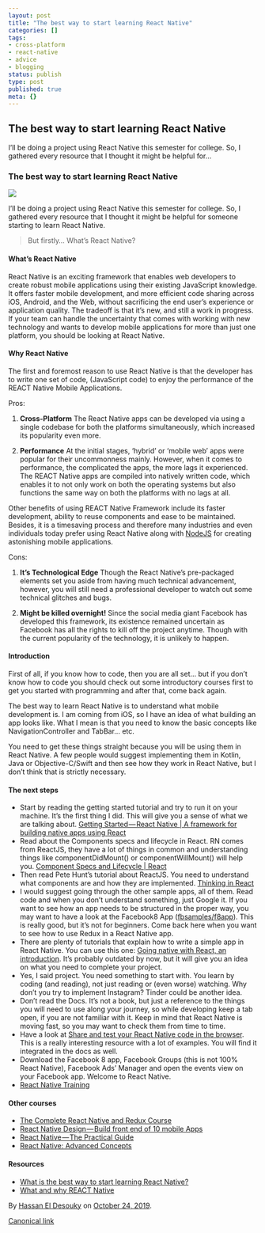 ```yaml
---
layout: post
title: "The best way to start learning React Native"
categories: []
tags:
- cross-platform
- react-native
- advice
- blogging
status: publish
type: post
published: true
meta: {}
---
```


## The best way to start learning React Native

I’ll be doing a project using React Native this semester for college.
So, I gathered every resource that I thought it might be helpful for…

### The best way to start learning React Native

![](https://cdn-images-1.medium.com/max/800/1*h-iNZHO2xfF8TSPHWEdG3w.jpeg)

I’ll be doing a project using React Native this semester for college.
So, I gathered every resource that I thought it might be helpful for
someone starting to learn React Native.

> But firstly… What’s React Native?

#### What’s React Native

React Native is an exciting framework that enables web developers to
create robust mobile applications using their existing JavaScript
knowledge. It offers faster mobile development, and more efficient code
sharing across iOS, Android, and the Web, without sacrificing the end
user’s experience or application quality. The tradeoff is that it’s new,
and still a work in progress. If your team can handle the uncertainty
that comes with working with new technology and wants to develop mobile
applications for more than just one platform, you should be looking at
React Native.

#### Why React Native

The first and foremost reason to use React Native is that the developer
has to write one set of code, (JavaScript code) to enjoy the performance
of the REACT Native Mobile Applications.

Pros:
1. **Cross-Platform** The React Native apps can be developed via using a single codebase for
both the platforms simultaneously, which increased its popularity even
more.

2. **Performance** At the initial stages, ‘hybrid’ or ‘mobile web’ apps were popular for
their uncommonness mainly. However, when it comes to performance, the
complicated the apps, the more lags it experienced. The REACT Native
apps are compiled into natively written code, which enables it to not
only work on both the operating systems but also functions the same way
on both the platforms with no lags at all.

Other benefits of using REACT Native Framework include its faster
development, ability to reuse components and ease to be maintained.
Besides, it is a timesaving process and therefore many industries and
even individuals today prefer using React Native along with
[NodeJS](https://www.thinkwik.com/nodejs-development.html) for creating
astonishing mobile applications.

Cons:
1. **It’s Technological Edge** Though the React Native’s pre-packaged elements set you aside from
having much technical advancement, however, you will still need a
professional developer to watch out some technical glitches and bugs.

2. **Might be killed overnight!** Since the social media giant Facebook has developed this framework,
its existence remained uncertain as Facebook has all the rights to kill
off the project anytime. Though with the current popularity of the
technology, it is unlikely to happen.

#### Introduction

First of all, if you know how to code, then you are all set… but if you
don’t know how to code you should check out some introductory courses
first to get you started with programming and after that, come back
again.

The best way to learn React Native is to understand what mobile
development is. I am coming from iOS, so I have an idea of what building
an app looks like. What I mean is that you need to know the basic
concepts like NavigationController and TabBar… etc.

You need to get these things straight because you will be using them in
React Native. A few people would suggest implementing them in Kotlin,
Java or Objective-C/Swift and then see how they work in React Native,
but I don’t think that is strictly necessary.

#### The next steps

-   Start by reading the getting started tutorial and try to run it on
    your machine. It’s the first thing I did. This will give you a sense
    of what we are talking about. [Getting Started — React Native | A framework for building native apps using React](https://facebook.github.io/react-native/docs/getting-started.html)
-   Read about the Components specs and lifecycle in React. RN comes
    from ReactJS, they have a lot of things in common and understanding
    things like componentDidMount() or componentWillMount() will help
    you. [Component Specs and Lifecycle | React](https://facebook.github.io/react/docs/component-specs.html)
-   Then read Pete Hunt’s tutorial about ReactJS. You need to understand
    what components are and how they are implemented. [Thinking in React](https://facebook.github.io/react/docs/thinking-in-react.html)
-   I would suggest going through the other sample apps, all of them.
    Read code and when you don’t understand something, just Google it.
    If you want to see how an app needs to be structured in the proper
    way, you may want to have a look at the Facebook8 App
    ([fbsamples/f8app](https://github.com/fbsamples/f8app)). This is
    really good, but it’s not for beginners. Come back here when you
    want to see how to use Redux in a React Native app.
-   There are plenty of tutorials that explain how to write a simple app
    in React Native. You can use this one: [Going native with React, an introduction](https://ryanclark.me/going-native-with-react). It’s
    probably outdated by now, but it will give you an idea on what you
    need to complete your project.
-   Yes, I said project. You need something to start with. You learn by
    coding (and reading), not just reading or (even worse) watching. Why
    don’t you try to implement Instagram? Tinder could be another idea.
-   Don’t read the Docs. It’s not a book, but just a reference to the
    things you will need to use along your journey, so while developing
    keep a tab open, if you are not familiar with it. Keep in mind that
    React Native is moving fast, so you may want to check them from time
    to time.
-   Have a look at [Share and test your React Native code in the browser](https://rnplay.org/). This is a really interesting resource
    with a lot of examples. You will find it integrated in the docs as
    well.
-   Download the Facebook 8 app, Facebook Groups (this is not 100% React
    Native), Facebook Ads’ Manager and open the events view on your
    Facebook app. Welcome to React Native.
-   [React Native Training](https://github.com/unbug/react-native-train)

#### Other courses

-   [The Complete React Native and Redux Course](https://top10onlinecourses.com/best-react-native-online-courses/)
-   [React Native Design — Build front end of 10 mobile Apps](https://top10onlinecourses.com/best-react-native-online-courses/)
-   [React Native — The Practical Guide](https://top10onlinecourses.com/best-react-native-online-courses/)
-   [React Native: Advanced Concepts](https://top10onlinecourses.com/best-react-native-online-courses/)

#### Resources 

-   [What is the best way to start learning React Native?](https://www.quora.com/What-is-the-best-way-to-start-learning-React-Native#)
-   [What and why REACT Native](https://medium.com/@thinkwik/react-native-what-is-it-and-why-is-it-used-b132c3581df)

By [Hassan El Desouky](https://medium.com/@hassaneldesouky) on [October
24, 2019](https://medium.com/p/21a6b2c0b430).

[Canonical
link](https://medium.com/@hassaneldesouky/the-best-way-to-start-learning-react-native-21a6b2c0b430)
